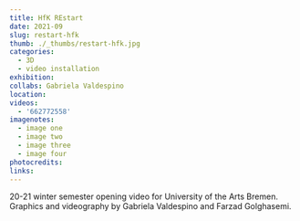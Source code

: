 ```yaml
---
title: HfK REstart
date: 2021-09
slug: restart-hfk
thumb: ./_thumbs/restart-hfk.jpg
categories:
  - 3D
  - video installation
exhibition:
collabs: Gabriela Valdespino
location:
videos:
  - '662772558'
imagenotes:
  - image one
  - image two
  - image three
  - image four
photocredits:
links:
---
```


20-21 winter semester opening video for University of the Arts Bremen.
Graphics and videography by Gabriela Valdespino and Farzad Golghasemi.
